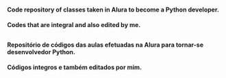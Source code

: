 #### Code repository of classes taken in Alura to become a Python developer. 
#### Codes that are integral and also edited by me. 
##
#### Repositório de códigos das aulas efetuadas na Alura para tornar-se desenvolvedor Python.
#### Códigos integros e também editados por mim.

